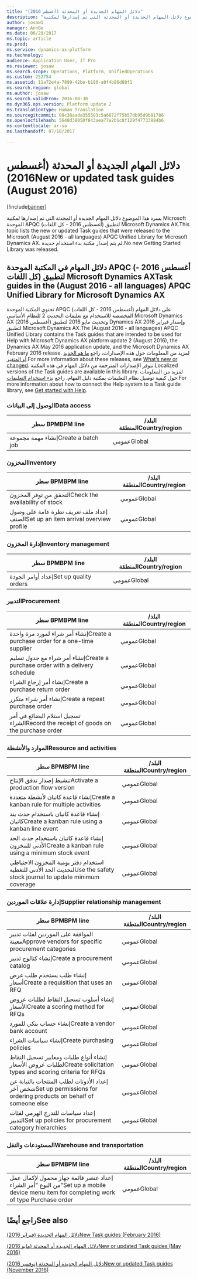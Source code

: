 ```yaml
---
title: "دلائل المهام الجديدة أو المحدثة (أغسطس 2016)"
description: "يسرد هذا الموضوع دلائل المهام الجديدة أو المحدثة التي تم إصدارها لمكتبة Microsoft الموحدة APQC (أغسطس 2016 - كل اللغات) لتطبيق Microsoft Dynamics AX. لم يتم إصدار مكتبة بدء استخدام جديدة."
author: josaw1
manager: AnnBe
ms.date: 06/20/2017
ms.topic: article
ms.prod: 
ms.service: dynamics-ax-platform
ms.technology: 
audience: Application User, IT Pro
ms.reviewer: josaw
ms.search.scope: Operations, Platform, UnifiedOperations
ms.custom: 252754
ms.assetid: 11a72e4a-7899-42be-b180-a0f4b86d88f1
ms.search.region: global
ms.author: josaw
ms.search.validFrom: 2016-08-30
ms.dyn365.ops.version: Platform update 2
ms.translationtype: Human Translation
ms.sourcegitcommit: 08c38aada355583c5a6872f75b57db95d9b81786
ms.openlocfilehash: 5648d38050f843aea77a2b1c8f129f47733884b6
ms.contentlocale: ar-sa
ms.lasthandoff: 07/18/2017

---
```


# <a name="new-or-updated-task-guides-august-2016"></a><span data-ttu-id="0e082-104">دلائل المهام الجديدة أو المحدثة (أغسطس 2016)</span><span class="sxs-lookup"><span data-stu-id="0e082-104">New or updated task guides (August 2016)</span></span>

[!include[banner](../includes/banner.md)]


<span data-ttu-id="0e082-105">يسرد هذا الموضوع دلائل المهام الجديدة أو المحدثة التي تم إصدارها لمكتبة Microsoft الموحدة APQC (أغسطس 2016 - كل اللغات) لتطبيق Microsoft Dynamics AX.</span><span class="sxs-lookup"><span data-stu-id="0e082-105">This topic lists the new or updated Task guides that were released to the Microsoft (August 2016 - all languages) APQC Unified Library for Microsoft Dynamics AX.</span></span> <span data-ttu-id="0e082-106">لم يتم إصدار مكتبة بدء استخدام جديدة.</span><span class="sxs-lookup"><span data-stu-id="0e082-106">No new Getting Started Library was released.</span></span>

<a name="task-guides-in-the-august-2016---all-languages-apqc-unified-library-for-microsoft-dynamics-ax"></a><span data-ttu-id="0e082-107">[]()دلائل المهام في المكتبة الموحدة APQC (أغسطس 2016 - كل اللغات) لتطبيق Microsoft Dynamics AX</span><span class="sxs-lookup"><span data-stu-id="0e082-107">[]()Task guides in the (August 2016 - all languages) APQC Unified Library for Microsoft Dynamics AX</span></span>
---------------------------------------------------------------------------------------------------

<span data-ttu-id="0e082-108">تحتوي المكتبة الموحدة APQC (أغسطس 2016 - كل اللغات) على دلائل المهام المخصصة للاستخدام مع تعليمات التحديث 2 للنظام الأساسي Microsoft Dynamics AX (أغسطس 2016) وتحديث مايو 2016 لتطبيق Dynamics AX وإصدار فبراير 2016 لتطبيق Microsoft Dynamics AX.</span><span class="sxs-lookup"><span data-stu-id="0e082-108">The (August 2016 - all languages) APQC Unified Library contains the Task guides that are intended to be used for Help with Microsoft Dynamics AX platform update 2 (August 2016), the Dynamics AX May 2016 application update, and the Microsoft Dynamics AX February 2016 release.</span></span> <span data-ttu-id="0e082-109">لمزيد من المعلومات حول هذه الإصدارات، راجع [ما هو الجديد أو المتغير](whats-new-changed.md).</span><span class="sxs-lookup"><span data-stu-id="0e082-109">For more information about these releases, see [What’s new or changed](whats-new-changed.md).</span></span> <span data-ttu-id="0e082-110">تتوفر الإصدارات المترجمة من دلائل المهام في هذه المكتبة.</span><span class="sxs-lookup"><span data-stu-id="0e082-110">Localized versions of the Task guides are available in this library.</span></span> <span data-ttu-id="0e082-111">لمزيد من المعلومات حول كيفية توصيل نظام التعليمات بمكتبة دليل المهام، راجع [بدء استخدام التعليمات](help-overview.md).</span><span class="sxs-lookup"><span data-stu-id="0e082-111">For more information about how to connect the Help system to a Task guide library, see [Get started with Help](help-overview.md).</span></span>

### <a name="data-access"></a><span data-ttu-id="0e082-112">الوصول إلى البيانات</span><span class="sxs-lookup"><span data-stu-id="0e082-112">Data access</span></span>

| <span data-ttu-id="0e082-113">سطر BPM</span><span class="sxs-lookup"><span data-stu-id="0e082-113">BPM line</span></span>           | <span data-ttu-id="0e082-114">البلد/المنطقة</span><span class="sxs-lookup"><span data-stu-id="0e082-114">Country/region</span></span> |
|--------------------|----------------|
| <span data-ttu-id="0e082-115">إنشاء مهمة مجموعة</span><span class="sxs-lookup"><span data-stu-id="0e082-115">Create a batch job</span></span> | <span data-ttu-id="0e082-116">عمومي</span><span class="sxs-lookup"><span data-stu-id="0e082-116">Global</span></span>         |

### <a name="inventory"></a><span data-ttu-id="0e082-117">المخزون</span><span class="sxs-lookup"><span data-stu-id="0e082-117">Inventory</span></span>

| <span data-ttu-id="0e082-118">سطر BPM</span><span class="sxs-lookup"><span data-stu-id="0e082-118">BPM line</span></span>                                | <span data-ttu-id="0e082-119">البلد/المنطقة</span><span class="sxs-lookup"><span data-stu-id="0e082-119">Country/region</span></span> |
|-----------------------------------------|----------------|
| <span data-ttu-id="0e082-120">التحقق من توفر المخزون</span><span class="sxs-lookup"><span data-stu-id="0e082-120">Check the availability of stock</span></span>         | <span data-ttu-id="0e082-121">عمومي</span><span class="sxs-lookup"><span data-stu-id="0e082-121">Global</span></span>         |
| <span data-ttu-id="0e082-122">إعداد ملف تعريف نظرة عامة على وصول الصنف</span><span class="sxs-lookup"><span data-stu-id="0e082-122">Set up an item arrival overview profile</span></span> | <span data-ttu-id="0e082-123">عمومي</span><span class="sxs-lookup"><span data-stu-id="0e082-123">Global</span></span>         |

### <a name="inventory-management"></a><span data-ttu-id="0e082-124">إدارة المخزون</span><span class="sxs-lookup"><span data-stu-id="0e082-124">Inventory management</span></span>

| <span data-ttu-id="0e082-125">سطر BPM</span><span class="sxs-lookup"><span data-stu-id="0e082-125">BPM line</span></span>              | <span data-ttu-id="0e082-126">البلد/المنطقة</span><span class="sxs-lookup"><span data-stu-id="0e082-126">Country/region</span></span> |
|-----------------------|----------------|
| <span data-ttu-id="0e082-127">إعداد أوامر الجودة</span><span class="sxs-lookup"><span data-stu-id="0e082-127">Set up quality orders</span></span> | <span data-ttu-id="0e082-128">عمومي</span><span class="sxs-lookup"><span data-stu-id="0e082-128">Global</span></span>         |

### <a name="procurement"></a><span data-ttu-id="0e082-129">التدبير</span><span class="sxs-lookup"><span data-stu-id="0e082-129">Procurement</span></span>

| <span data-ttu-id="0e082-130">سطر BPM</span><span class="sxs-lookup"><span data-stu-id="0e082-130">BPM line</span></span>                                          | <span data-ttu-id="0e082-131">البلد/المنطقة</span><span class="sxs-lookup"><span data-stu-id="0e082-131">Country/region</span></span> |
|---------------------------------------------------|----------------|
| <span data-ttu-id="0e082-132">إنشاء أمر شراء لمورد مرة واحدة</span><span class="sxs-lookup"><span data-stu-id="0e082-132">Create a purchase order for a one-time supplier</span></span>   | <span data-ttu-id="0e082-133">عمومي</span><span class="sxs-lookup"><span data-stu-id="0e082-133">Global</span></span>         |
| <span data-ttu-id="0e082-134">إنشاء أمر شراء مع جدول تسليم</span><span class="sxs-lookup"><span data-stu-id="0e082-134">Create a purchase order with a delivery schedule</span></span>  | <span data-ttu-id="0e082-135">عمومي</span><span class="sxs-lookup"><span data-stu-id="0e082-135">Global</span></span>         |
| <span data-ttu-id="0e082-136">إنشاء أمر إرجاع الشراء</span><span class="sxs-lookup"><span data-stu-id="0e082-136">Create a purchase return order</span></span>                    | <span data-ttu-id="0e082-137">عمومي</span><span class="sxs-lookup"><span data-stu-id="0e082-137">Global</span></span>         |
| <span data-ttu-id="0e082-138">إنشاء أمر شراء متكرر</span><span class="sxs-lookup"><span data-stu-id="0e082-138">Create a repeat purchase order</span></span>                    | <span data-ttu-id="0e082-139">عمومي</span><span class="sxs-lookup"><span data-stu-id="0e082-139">Global</span></span>         |
| <span data-ttu-id="0e082-140">تسجيل استلام البضائع في أمر الشراء</span><span class="sxs-lookup"><span data-stu-id="0e082-140">Record the receipt of goods on the purchase order</span></span> | <span data-ttu-id="0e082-141">عمومي</span><span class="sxs-lookup"><span data-stu-id="0e082-141">Global</span></span>         |

### <a name="resource-and-activities"></a><span data-ttu-id="0e082-142">الموارد والأنشطة</span><span class="sxs-lookup"><span data-stu-id="0e082-142">Resource and activities</span></span>

| <span data-ttu-id="0e082-143">سطر BPM</span><span class="sxs-lookup"><span data-stu-id="0e082-143">BPM line</span></span>                                                | <span data-ttu-id="0e082-144">البلد/المنطقة</span><span class="sxs-lookup"><span data-stu-id="0e082-144">Country/region</span></span> |
|---------------------------------------------------------|----------------|
| <span data-ttu-id="0e082-145">تنشيط إصدار تدفق الإنتاج</span><span class="sxs-lookup"><span data-stu-id="0e082-145">Activate a production flow version</span></span>                      | <span data-ttu-id="0e082-146">عمومي</span><span class="sxs-lookup"><span data-stu-id="0e082-146">Global</span></span>         |
| <span data-ttu-id="0e082-147">إنشاء قاعدة كانبان لأنشطة متعددة</span><span class="sxs-lookup"><span data-stu-id="0e082-147">Create a kanban rule for multiple activities</span></span>            | <span data-ttu-id="0e082-148">عمومي</span><span class="sxs-lookup"><span data-stu-id="0e082-148">Global</span></span>         |
| <span data-ttu-id="0e082-149">إنشاء قاعدة كانبان باستخدام حدث بند كانبان</span><span class="sxs-lookup"><span data-stu-id="0e082-149">Create a kanban rule using a kanban line event</span></span>          | <span data-ttu-id="0e082-150">عمومي</span><span class="sxs-lookup"><span data-stu-id="0e082-150">Global</span></span>         |
| <span data-ttu-id="0e082-151">إنشاء قاعدة كانبان باستخدام حدث الحد الأدنى للمخزون</span><span class="sxs-lookup"><span data-stu-id="0e082-151">Create a kanban rule using a minimum stock event</span></span>        | <span data-ttu-id="0e082-152">عمومي</span><span class="sxs-lookup"><span data-stu-id="0e082-152">Global</span></span>         |
| <span data-ttu-id="0e082-153">استخدام دفتر يومية المخزون الاحتياطي لتحديث الحد الأدنى للتغطية</span><span class="sxs-lookup"><span data-stu-id="0e082-153">Use the safety stock journal to update minimum coverage</span></span> | <span data-ttu-id="0e082-154">عمومي</span><span class="sxs-lookup"><span data-stu-id="0e082-154">Global</span></span>         |

### <a name="supplier-relationship-management"></a><span data-ttu-id="0e082-155">إدارة علاقات الموردين</span><span class="sxs-lookup"><span data-stu-id="0e082-155">Supplier relationship management</span></span>

| <span data-ttu-id="0e082-156">سطر BPM</span><span class="sxs-lookup"><span data-stu-id="0e082-156">BPM line</span></span>                                                           | <span data-ttu-id="0e082-157">البلد/المنطقة</span><span class="sxs-lookup"><span data-stu-id="0e082-157">Country/region</span></span> |
|--------------------------------------------------------------------|----------------|
| <span data-ttu-id="0e082-158">الموافقة على الموردين لفئات تدبير معينة</span><span class="sxs-lookup"><span data-stu-id="0e082-158">Approve vendors for specific procurement categories</span></span>                | <span data-ttu-id="0e082-159">عمومي</span><span class="sxs-lookup"><span data-stu-id="0e082-159">Global</span></span>         |
| <span data-ttu-id="0e082-160">إنشاء كتالوج تدبير</span><span class="sxs-lookup"><span data-stu-id="0e082-160">Create a procurement catalog</span></span>                                       | <span data-ttu-id="0e082-161">عمومي</span><span class="sxs-lookup"><span data-stu-id="0e082-161">Global</span></span>         |
| <span data-ttu-id="0e082-162">إنشاء طلب يستخدم طلب عرض أسعار</span><span class="sxs-lookup"><span data-stu-id="0e082-162">Create a requisition that uses an RFQ</span></span>                              | <span data-ttu-id="0e082-163">عمومي</span><span class="sxs-lookup"><span data-stu-id="0e082-163">Global</span></span>         |
| <span data-ttu-id="0e082-164">إنشاء أسلوب تسجيل النقاط لطلبات عروض الأسعار</span><span class="sxs-lookup"><span data-stu-id="0e082-164">Create a scoring method for RFQs</span></span>                                   | <span data-ttu-id="0e082-165">عمومي</span><span class="sxs-lookup"><span data-stu-id="0e082-165">Global</span></span>         |
| <span data-ttu-id="0e082-166">إنشاء حساب بنكي للمورد</span><span class="sxs-lookup"><span data-stu-id="0e082-166">Create a vendor bank account</span></span>                                       | <span data-ttu-id="0e082-167">عمومي</span><span class="sxs-lookup"><span data-stu-id="0e082-167">Global</span></span>         |
| <span data-ttu-id="0e082-168">إنشاء سياسات الشراء</span><span class="sxs-lookup"><span data-stu-id="0e082-168">Create purchasing policies</span></span>                                         | <span data-ttu-id="0e082-169">عمومي</span><span class="sxs-lookup"><span data-stu-id="0e082-169">Global</span></span>         |
| <span data-ttu-id="0e082-170">إنشاء أنواع طلبات ومعايير تسجيل النقاط‬ لطلبات عروض الأسعار</span><span class="sxs-lookup"><span data-stu-id="0e082-170">Create solicitation types and scoring criteria for RFQs</span></span>            | <span data-ttu-id="0e082-171">عمومي</span><span class="sxs-lookup"><span data-stu-id="0e082-171">Global</span></span>         |
| <span data-ttu-id="0e082-172">إعداد الأذونات لطلب المنتجات بالنيابة عن شخص آخر</span><span class="sxs-lookup"><span data-stu-id="0e082-172">Set up permissions for ordering products on behalf of someone else</span></span> | <span data-ttu-id="0e082-173">عمومي</span><span class="sxs-lookup"><span data-stu-id="0e082-173">Global</span></span>         |
| <span data-ttu-id="0e082-174">إعداد سياسات للتدرج الهرمي لفئات التدبير</span><span class="sxs-lookup"><span data-stu-id="0e082-174">Set up policies for procurement category hierarchies</span></span>               | <span data-ttu-id="0e082-175">عمومي</span><span class="sxs-lookup"><span data-stu-id="0e082-175">Global</span></span>         |

### <a name="warehouse-and-transportation"></a><span data-ttu-id="0e082-176">المستودعات والنقل</span><span class="sxs-lookup"><span data-stu-id="0e082-176">Warehouse and transportation</span></span>

| <span data-ttu-id="0e082-177">سطر BPM</span><span class="sxs-lookup"><span data-stu-id="0e082-177">BPM line</span></span>                                                                    | <span data-ttu-id="0e082-178">البلد/المنطقة</span><span class="sxs-lookup"><span data-stu-id="0e082-178">Country/region</span></span> |
|-----------------------------------------------------------------------------|----------------|
| <span data-ttu-id="0e082-179">إعداد عنصر قائمة جهاز محمول لإكمال عمل من النوع "أمر الشراء"</span><span class="sxs-lookup"><span data-stu-id="0e082-179">Set up a mobile device menu item for completing work of type Purchase order</span></span> | <span data-ttu-id="0e082-180">عمومي</span><span class="sxs-lookup"><span data-stu-id="0e082-180">Global</span></span>         |



<a name="see-also"></a><span data-ttu-id="0e082-181">راجع أيضًا</span><span class="sxs-lookup"><span data-stu-id="0e082-181">See also</span></span>
--------

[<span data-ttu-id="0e082-182">دلائل المهام الجديدة (فبراير 2016)</span><span class="sxs-lookup"><span data-stu-id="0e082-182">New Task guides (February 2016)</span></span>](new-task-guides-available-february-2016.md)

[<span data-ttu-id="0e082-183">دلائل المهام الجديدة أو المحدثة (مايو 2016)</span><span class="sxs-lookup"><span data-stu-id="0e082-183">New or updated Task guides (May 2016)</span></span>](new-updated-task-guides-available-may-2016.md)

[<span data-ttu-id="0e082-184">دلائل المهام الجديدة أو المحدثة (نوفمبر 2016)</span><span class="sxs-lookup"><span data-stu-id="0e082-184">New or updated Task guides (November 2016)</span></span>](new-task-guides-november-2016.md)





